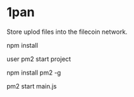 # 1pan

Store uplod files into the filecoin network.


npm install

user pm2 start project

npm install pm2 -g


pm2 start main.js
